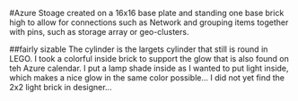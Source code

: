 #Azure Stoage
created on a 16x16 base plate and standing one base brick high to allow for connections such as Network and grouping items together with pins, such as storage array or geo-clusters.

##fairly sizable
The cylinder is the largets cylinder that still is round in LEGO. I took a colorful inside brick to support the glow that is also found on teh Azure calendar.
I put a lamp shade inside as I wanted to put light inside, which makes a nice glow in the same color possible... I did not yet find the 2x2 light brick in designer...
